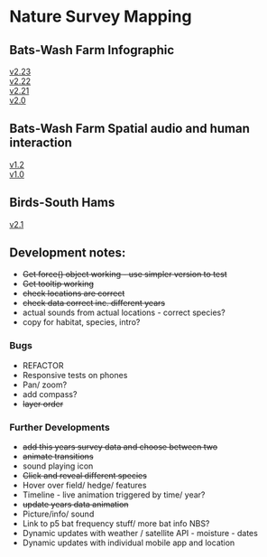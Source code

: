 # Nature Survey Mapping

## Bats-Wash Farm Infographic

[v2.23](https://nimuse2.github.io/nimuse2.maps.dev/map_v2.23/)  
[v2.22](https://nimuse2.github.io/nimuse2.maps.dev/map_v2.22/)  
[v2.21](https://nimuse2.github.io/nimuse2.maps.dev/map_v2.21/)  
[v2.0](https://nimuse2.github.io/nimuse2.maps.dev/map_v2.0/)

## Bats-Wash Farm Spatial audio and human interaction

[v1.2](https://nimuse2.github.io/nimuse2.maps.dev/map_v1.2/)  
[v1.0](https://nimuse2.github.io/nimuse2.maps.dev/map_v1.0/)

## Birds-South Hams

[v2.1](https://nimuse2.github.io/nimuse2.maps.dev/map_v2.1/)

## Development notes:

- ~~Get force() object working - use simpler version to test~~
- ~~Get tooltip working~~
- ~~check locations are correct~~
- ~~check data correct inc. different years~~
- actual sounds from actual locations - correct species?
- copy for habitat, species, intro?

### Bugs

- REFACTOR
- Responsive tests on phones
- Pan/ zoom?
- add compass?
- ~~layer order~~

### Further Developments

- ~~add this years survey data and choose between two~~
- ~~animate transitions~~
- sound playing icon
- ~~Click and reveal different species~~
- Hover over field/ hedge/ features
- Timeline - live animation triggered by time/ year?
- ~~update years data animation~~
- Picture/info/ sound
- Link to p5 bat frequency stuff/ more bat info NBS?
- Dynamic updates with weather / satellite API - moisture - dates
- Dynamic updates with individual mobile app and location
